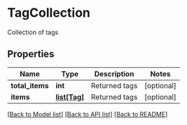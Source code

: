 # TagCollection

Collection of tags
## Properties
Name | Type | Description | Notes
------------ | ------------- | ------------- | -------------
**total_items** | **int** | Returned tags | [optional] 
**items** | [**list[Tag]**](Tag.md) | Returned tags | [optional] 

[[Back to Model list]](../README.md#documentation-for-models) [[Back to API list]](../README.md#documentation-for-api-endpoints) [[Back to README]](../README.md)


